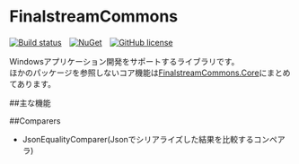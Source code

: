 # FinalstreamCommons

[![Build status](https://ci.appveyor.com/api/projects/status/27uk9s614srvn0dr?svg=true)](https://ci.appveyor.com/project/finalstream/finalstreamcommons)　[![NuGet](https://img.shields.io/nuget/v/FinalstreamCommons.svg?style=plastic)](https://www.nuget.org/packages/FinalstreamCommons/)　[![GitHub license](https://img.shields.io/github/license/finalstream/FinalstreamCommons.svg)]()

Windowsアプリケーション開発をサポートするライブラリです。  
ほかのパッケージを参照しないコア機能は[FinalstreamCommons.Core](https://github.com/finalstream/FinalstreamCommons.Core)にまとめてあります。

##主な機能

##Comparers
* JsonEqualityComparer(Jsonでシリアライズした結果を比較するコンペアラ)


